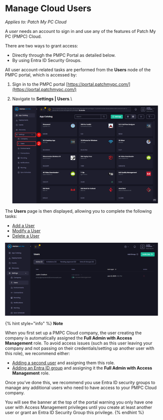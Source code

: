 # Manage Cloud Users

_Applies to: Patch My PC Cloud_

A _user_ needs an account to sign in and use any of the features of Patch My PC (PMPC) Cloud.

There are two ways to grant access:

* Directly through the PMPC Portal as detailed below.
* By using Entra ID Security Groups.

All user account-related tasks are performed from the **Users** node of the PMPC portal, which is accessed by:

1. Sign in to the PMPC portal [https://portal.patchmypc.com/](https://portal.patchmypc.com/)
2.  Navigate to  **Settings | Users**.\


    ![Navigating to “Settings | Users”](/_images/image-(286).png "Navigating to “Settings | Users”")

The **Users** page is then displayed, allowing you to complete the following tasks:

* [Add a User](add-a-cloud-user.md)
* [Modify a User](modify-a-cloud-user.md)
* [Delete a User](delete-a-cloud-user.md)

![“Users” page](/_images/image-(287).png "“Users” page")

{% hint style="info" %}
**Note**

When you first set up a PMPC Cloud company, the user creating the company is automatically assigned the **Full Admin with Access Management** role. To avoid access issues (such as this user leaving your company and not passing on their credentials/setting up another user with this role), we recommend either:

* [Adding a second user](add-a-cloud-user.md) and assigning them this role.
* [Adding an Entra ID group](using-entra-id-security-groups-in-cloud/add-an-entra-id-group-to-cloud.md) and assigning it the **Full Admin with Access Management** role.

Once you’ve done this, we recommend you use Entra ID security groups to manage any additional users who need to have access to your PMPC Cloud company.

You will see the banner at the top of the portal warning you only have one user with Access Management privileges until you create at least another user or grant an Entra ID Security Group this privilege.
{% endhint %}
